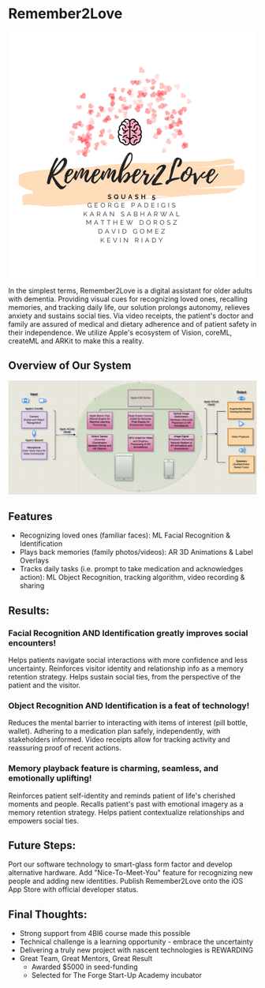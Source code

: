 # Remember2Love

![Team](/Remember2Love/Images/Remember2LoveTeam.png)

In the simplest terms, Remember2Love is a digital assistant for older adults with dementia. Providing visual cues for recognizing loved ones, recalling memories, and tracking daily life, our solution prolongs autonomy, relieves anxiety and sustains social ties. Via video receipts, the patient's doctor and family are assured of medical and dietary adherence and of patient safety in their independence. We utilize Apple's ecosystem of Vision, coreML, createML and ARKit to make this a reality. 

## Overview of Our System

![Systems Overview](/Remember2Love/Images/SystemsOverview.png)

## Features

* Recognizing loved ones (familiar faces): ML Facial Recognition & Identification
* Plays back memories (family photos/videos): AR 3D Animations & Label Overlays
* Tracks daily tasks (i.e. prompt to take medication and acknowledges action): ML Object Recognition, tracking algorithm, video recording & sharing

## Results: 
### Facial Recognition AND Identification greatly improves social encounters!
Helps patients navigate social interactions with more confidence and less uncertainty.
Reinforces visitor identity and relationship info as a memory retention strategy.
Helps sustain social ties, from the perspective of the patient and the visitor.

### Object Recognition AND Identification is a feat of technology!
Reduces the mental barrier to interacting with items of interest (pill bottle, wallet).
Adhering to a medication plan safely, independently, with stakeholders informed.
Video receipts allow for tracking activity and reassuring proof of recent actions.

### Memory playback feature is charming, seamless, and emotionally uplifting!
Reinforces patient self-identity and reminds patient of life's cherished moments and people.
Recalls patient's past with emotional imagery as a memory retention strategy.
Helps patient contextualize relationships and empowers social ties. 

## Future Steps:
Port our software technology to smart-glass form factor and develop alternative hardware.
Add "Nice-To-Meet-You" feature for recognizing new people and adding new identities.
Publish Remember2Love onto the iOS App Store with official developer status.

## Final Thoughts:
* Strong support from 4BI6 course made this possible
* Technical challenge is a learning opportunity - embrace the uncertainty
* Delivering a truly new project with nascent technologies is REWARDING
* Great Team, Great Mentors, Great Result
  * Awarded $5000 in seed-funding
  * Selected for The Forge Start-Up Academy incubator
